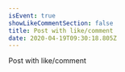 ```yaml
---
isEvent: true
showLikeCommentSection: false
title: Post with like/comment
date: 2020-04-19T09:30:18.805Z
---
```

Post with like/comment